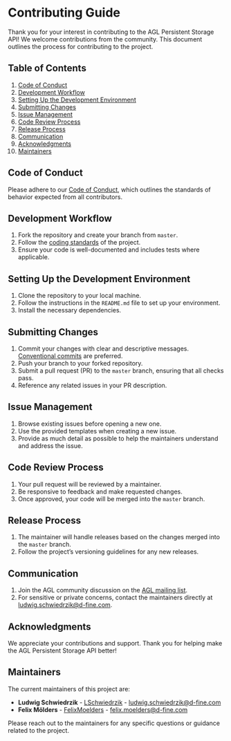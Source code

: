 # Contributing Guide

Thank you for your interest in contributing to the AGL Persistent Storage API! 
We welcome contributions from the community. This document outlines the 
process for contributing to the project.

## Table of Contents

1. [Code of Conduct](#code-of-conduct)
2. [Development Workflow](#development-workflow)
3. [Setting Up the Development Environment](#setting-up-the-development-environment)
4. [Submitting Changes](#submitting-changes)
5. [Issue Management](#issue-management)
6. [Code Review Process](#code-review-process)
7. [Release Process](#release-process)
8. [Communication](#communication)
9. [Acknowledgments](#acknowledgments)
10. [Maintainers](#maintainers)

## Code of Conduct

Please adhere to our [Code of Conduct](./CODE_OF_CONDUCT.md), 
which outlines the standards of behavior expected from all contributors.

## Development Workflow

1. Fork the repository and create your branch from `master`.
2. Follow the [coding standards](./CODING_STANDARDS.md) of the project.
3. Ensure your code is well-documented and includes tests where applicable.

## Setting Up the Development Environment

1. Clone the repository to your local machine.
2. Follow the instructions in the `README.md` file to set up your environment.
3. Install the necessary dependencies.

## Submitting Changes

1. Commit your changes with clear and descriptive messages. [Conventional commits](https://www.conventionalcommits.org/en/v1.0.0/) are preferred.
2. Push your branch to your forked repository.
3. Submit a pull request (PR) to the `master` branch, ensuring that all checks pass.
4. Reference any related issues in your PR description.

## Issue Management

1. Browse existing issues before opening a new one.
2. Use the provided templates when creating a new issue.
3. Provide as much detail as possible to help the maintainers understand and address the issue.

## Code Review Process

1. Your pull request will be reviewed by a maintainer.
2. Be responsive to feedback and make requested changes.
3. Once approved, your code will be merged into the `master` branch.

## Release Process

1. The maintainer will handle releases based on the changes merged into the `master` branch.
2. Follow the project’s versioning guidelines for any new releases.

## Communication

1. Join the AGL community discussion on the [AGL mailing list](https://lists.automotivelinux.org/g/agl-main).
2. For sensitive or private concerns, contact the maintainers directly at ludwig.schwiedrzik@d-fine.com.

## Acknowledgments

We appreciate your contributions and support. Thank you for helping make the AGL Persistent Storage API better!

## Maintainers

The current maintainers of this project are:

- **Ludwig Schwiedrzik** - [LSchwiedrzik](https://github.com/LSchwiedrzik) - ludwig.schwiedrzik@d-fine.com
- **Felix Mölders** - [FelixMoelders](https://github.com/FelixMoelders) - felix.moelders@d-fine.com

Please reach out to the maintainers for any specific questions or guidance related to the project.